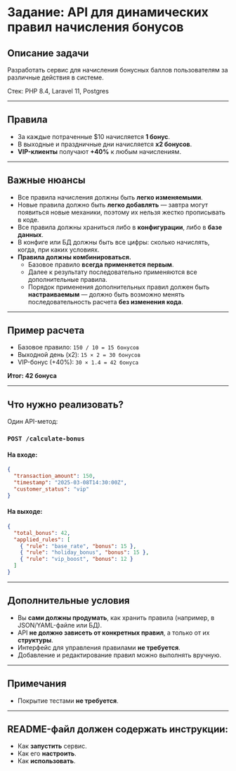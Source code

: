 # Задание: API для динамических правил начисления бонусов

## Описание задачи

Разработать сервис для начисления бонусных баллов пользователям за различные действия в системе.

Стек: PHP 8.4, Laravel 11, Postgres

---

## Правила

- За каждые потраченные $10 начисляется **1 бонус**.
- В выходные и праздничные дни начисляется **x2 бонусов**.
- **VIP-клиенты** получают **+40%** к любым начислениям.

---

## Важные нюансы

- Все правила начисления должны быть **легко изменяемыми**.
- Новые правила должно быть **легко добавлять** — завтра могут появиться новые механики, поэтому их нельзя жестко прописывать в коде.
- Все правила должны храниться либо в **конфигурации**, либо в **базе данных**.
- В конфиге или БД должны быть все цифры: сколько начислять, когда, при каких условиях.
- **Правила должны комбинироваться.**
  - Базовое правило **всегда применяется первым**.
  - Далее к результату последовательно применяются все дополнительные правила.
  - Порядок применения дополнительных правил должен быть **настраиваемым** — должно быть возможно менять последовательность расчета **без изменения кода**.

---

## Пример расчета

- Базовое правило: `150 / 10 = 15 бонусов`
- Выходной день (x2): `15 × 2 = 30 бонусов`
- VIP-бонус (+40%): `30 × 1.4 = 42 бонуса`

**Итог: 42 бонуса**

---

## Что нужно реализовать?

Один API-метод:

### `POST /calculate-bonus`

#### На входе:

```json
{
  "transaction_amount": 150,
  "timestamp": "2025-03-08T14:30:00Z",
  "customer_status": "vip"
}
```

#### На выходе:

```json
{
  "total_bonus": 42,
  "applied_rules": [
    { "rule": "base_rate", "bonus": 15 },
    { "rule": "holiday_bonus", "bonus": 15 },
    { "rule": "vip_boost", "bonus": 12 }
  ]
}
```

---

## Дополнительные условия

- Вы **сами должны продумать**, как хранить правила (например, в JSON/YAML-файле или БД).
- API **не должно зависеть от конкретных правил**, а только от их **структуры**.
- Интерфейс для управления правилами **не требуется**.
- Добавление и редактирование правил можно выполнять вручную.

---

## Примечания

- Покрытие тестами **не требуется**.

---

## README-файл должен содержать инструкции:

- Как **запустить** сервис.
- Как его **настроить**.
- Как **использовать**.

